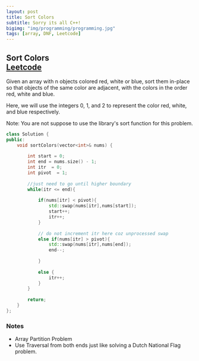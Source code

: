```yaml
---
layout: post
title: Sort Colors
subtitle: Sorry its all C++!
bigimg: "img/programming/programming.jpg"
tags: [array, DNF, Leetcode]
---
```


## **Sort Colors** <br/> [Leetcode](https://leetcode.com/problems/sort-colors/)

Given an array with n objects colored red, white or blue, sort them in-place so that objects of the same color are adjacent, with the colors in the order red, white and blue.

Here, we will use the integers 0, 1, and 2 to represent the color red, white, and blue respectively.

Note: You are not suppose to use the library's sort function for this problem.

```cpp
class Solution {
public:
    void sortColors(vector<int>& nums) {
        
        int start = 0;
        int end = nums.size() - 1;
        int itr  = 0;
        int pivot  = 1;
        
        //just need to go until higher boundary
        while(itr <= end){
            
            if(nums[itr] < pivot){
                std::swap(nums[itr],nums[start]);
                start++;
                itr++;
            }
            
            // do not increment itr here coz unprocessed swap
            else if(nums[itr] > pivot){
                std::swap(nums[itr],nums[end]);
                end--;
                
            }
            
            else {
                itr++;
            }
        }
        
        return;
    }
};
```

### **Notes**

* Array Partition Problem
* Use Traversal from both ends just like solving a Dutch National Flag problem.
